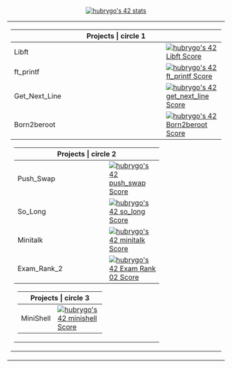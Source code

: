 <p align="center"><a href="https://github.com/JaeSeoKim/badge42"><img src="https://badge42.vercel.app/api/v2/clh0dexie001108mjpe840rev/stats?cursusId=21&coalitionId=54" alt="hubrygo's 42 stats" /></a></p>
<table>
        <tbody>
                <tr>
                        <td><table>
        <thead>
        <tr>
          <th colspan="2">Projects | circle 1</th>
        </tr>
          </thead>
          <tbody>
        <tr>
          <td>Libft</td>
          <td><a href="https://github.com/JaeSeoKim/badge42"><img src="https://badge42.vercel.app/api/v2/clh0dexie001108mjpe840rev/project/3053840" alt="hubrygo's 42 Libft Score" /></a></td>
        </tr>
        <tr>
          <td>ft_printf</td>
          <td><a href="https://github.com/JaeSeoKim/badge42"><img src="https://badge42.vercel.app/api/v2/clh0dexie001108mjpe840rev/project/3069199" alt="hubrygo's 42 ft_printf Score" /></a></td>
        </tr>
        <tr>
          <td>Get_Next_Line</td>
          <td><a href="https://github.com/JaeSeoKim/badge42"><img src="https://badge42.vercel.app/api/v2/clh0dexie001108mjpe840rev/project/3071858" alt="hubrygo's 42 get_next_line Score" /></a></td>
        </tr>
        <tr>
          <td>Born2beroot</td>
          <td><a href="https://github.com/JaeSeoKim/badge42"><img src="https://badge42.vercel.app/api/v2/clh0dexie001108mjpe840rev/project/3071753" alt="hubrygo's 42 Born2beroot Score" /></a></td>
        </tr>
    </tbody>
    <tbody>
        <tr>
            <td><table>
        <thead>
        <tr>
          <th colspan="2">Projects | circle 2</th>
        </tr>
          </thead>
          <tbody>
        <tr>
          <td>Push_Swap</td>
          <td><a href="https://github.com/JaeSeoKim/badge42"><img src="https://badge42.vercel.app/api/v2/clh0dexie001108mjpe840rev/project/3084729" alt="hubrygo's 42 push_swap Score" /></a></td>
        </tr>
        <tr>
          <td>So_Long</td>
          <td><a href="https://github.com/JaeSeoKim/badge42"><img src="https://badge42.vercel.app/api/v2/clh0dexie001108mjpe840rev/project/3099531" alt="hubrygo's 42 so_long Score" /></a></td>
        </tr>
        <tr>
          <td>Minitalk</td>
          <td><a href="https://github.com/JaeSeoKim/badge42"><img src="https://badge42.vercel.app/api/v2/clh0dexie001108mjpe840rev/project/3109715" alt="hubrygo's 42 minitalk Score" /></a></td>
        </tr>
        <tr>
          <td>Exam_Rank_2</td>
          <td><a href="https://github.com/JaeSeoKim/badge42"><img src="https://badge42.vercel.app/api/v2/clh0dexie001108mjpe840rev/project/3092404" alt="hubrygo's 42 Exam Rank 02 Score" /></a></td>
        </tr>
    </tbody>
   <tbody>
        <tr>
            <td><table>
        <thead>
        <tr>
          <th colspan="2">Projects | circle 3</th>
        </tr>
          </thead>
          <tbody>
        <tr>
          <td>MiniShell</td>
          <td><a href="https://github.com/JaeSeoKim/badge42"><img src="https://badge42.vercel.app/api/v2/clh0dexie001108mjpe840rev/project/3134625" alt="hubrygo's 42 minishell Score" /></a></td>
        </tr>
        <!-- <tr>
          <td>Philosopher</td>
          <td><a href="https://github.com/JaeSeoKim/badge42"><img src="https://badge42.vercel.app/api/v2/clh0dexie001108mjpe840rev/project/3099531" alt="hubrygo's 42 so_long Score" /></a></td>
        </tr>
        <tr>
          <td>Exam_Rank_3</td>
          <td><a href="https://github.com/JaeSeoKim/badge42"><img src="https://badge42.vercel.app/api/v2/clh0dexie001108mjpe840rev/project/3109715" alt="hubrygo's 42 minitalk Score" /></a></td>
        </tr> -->
    </tbody>
</table>
